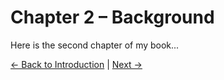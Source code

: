 # Chapter 2 – Background

Here is the second chapter of my book...

[← Back to Introduction](index.md) | [Next →](chapter3.md)